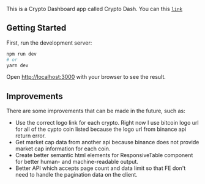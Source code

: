 This is a Crypto Dashboard app called Crypto Dash. You can this [`link`]('google.com')

## Getting Started

First, run the development server:

```bash
npm run dev
# or
yarn dev
```

Open [http://localhost:3000](http://localhost:3000) with your browser to see the result.

## Improvements

There are some improvements that can be made in the future, such as:

- Use the correct logo link for each crypto. Right now I use bitcoin logo url for all of the cypto coin listed because the logo url from binance api return error.
- Get market cap data from another api because binance does not provide market cap information for each coin.
- Create better semantic html elements for ResponsiveTable component for better human- and machine-readable output.
- Better API which accepts page count and data limit so that FE don't need to handle the pagination data on the client.
